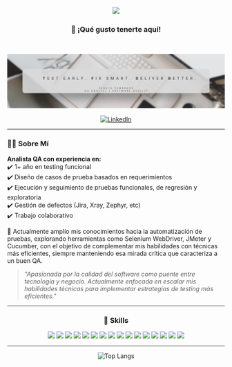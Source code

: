 <p align="center">
  <img src="https://media.giphy.com/media/RkX2zcpO79EAf82ESl/giphy.gif" width="100"/>
</p>

<h3 align="center">👋 ¡Qué gusto tenerte aquí!</h3>

<br>

<p align="center">
  <img src="portda.png" alt="Banner de Renatazam" />
</p>

<p align="center">
  <a href="https://www.linkedin.com/in/renatazambrano">
    <img src="https://img.shields.io/badge/linkedin-%230077B5.svg?style=for-the-badge&logo=linkedin&logoColor=white" alt="LinkedIn">
  </a>
</p>

---

### 👩‍💻 Sobre Mí  

**Analista QA con experiencia en:**  
✔️ 1+ año en testing funcional  
✔️ Diseño de casos de prueba basados en requerimientos  
✔️ Ejecución y seguimiento de pruebas funcionales, de regresión y exploratoria  
✔️ Gestión de defectos (Jira, Xray, Zephyr, etc)  
✔️ Trabajo colaborativo  


🚀 Actualmente amplío mis conocimientos hacia la automatización de pruebas, explorando herramientas como Selenium WebDriver, JMeter y Cucumber, con el objetivo de complementar mis habilidades con técnicas más eficientes, siempre manteniendo esa mirada crítica que caracteriza a un buen QA.


> *"Apasionada por la calidad del software como puente entre tecnología y negocio. Actualmente enfocada en escalar mis habilidades técnicas para implementar estrategias de testing más eficientes."*  

---

<h3 align="center">🧰 Skills</h3>

<p align="center">

  <!-- Lenguajes y Frontend -->
  <img src="https://img.shields.io/badge/java-%23ED8B00.svg?style=for-the-badge&logo=openjdk&logoColor=white"/>
  <img src="https://img.shields.io/badge/javascript-%23323330.svg?style=for-the-badge&logo=javascript&logoColor=%23F7DF1E"/>
  <img src="https://img.shields.io/badge/html5-%23E34F26.svg?style=for-the-badge&logo=html5&logoColor=white"/>
  <img src="https://img.shields.io/badge/css3-%231572B6.svg?style=for-the-badge&logo=css3&logoColor=white"/>

  <!-- Bases de datos y control de versiones -->
  <img src="https://img.shields.io/badge/mysql-4479A1.svg?style=for-the-badge&logo=mysql&logoColor=white"/>
  <img src="https://img.shields.io/badge/git-%23F05033.svg?style=for-the-badge&logo=git&logoColor=white"/>

  <!-- Herramientas QA -->
  <img src="https://img.shields.io/badge/Postman-FF6C37?style=for-the-badge&logo=postman&logoColor=white"/>
  <img src="https://img.shields.io/badge/jira-%230A0FFF.svg?style=for-the-badge&logo=jira&logoColor=white"/>
  <img src="https://img.shields.io/badge/selenium-43B02A?style=for-the-badge&logo=selenium&logoColor=white"/>
  <img src="https://img.shields.io/badge/jmeter-D22128?style=for-the-badge&logo=apachejmeter&logoColor=white"/>
  <img src="https://img.shields.io/badge/cucumber-23D96C?style=for-the-badge&logo=cucumber&logoColor=white"/>

  <!-- Gestión y productividad -->
  <img src="https://img.shields.io/badge/ClickUp-7B68EE?style=for-the-badge&logo=clickup&logoColor=white"/>
  <img src="https://img.shields.io/badge/Notion-000000?style=for-the-badge&logo=notion&logoColor=white"/>
  <img src="https://img.shields.io/badge/Excel-217346?style=for-the-badge&logo=microsoft-excel&logoColor=white"/>
  <img src="https://img.shields.io/badge/vscode-007ACC?style=for-the-badge&logo=visual-studio-code&logoColor=white"/>
  <img src="https://img.shields.io/badge/bash-4EAA25?style=for-the-badge&logo=gnubash&logoColor=white"/>


</p>

---

<p align="center">
  <img src="https://github-readme-stats.vercel.app/api/top-langs/?username=Renatamzp&layout=compact&theme=tokyonight" alt="Top Langs">
</p>

